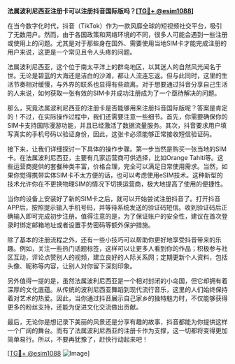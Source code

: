 **法属波利尼西亚注册卡可以注册抖音国际版吗？[[TG💪+ @esim1088](https://t.me/s/esim1088)]**

在当今数字化时代，抖音（TikTok）作为一款风靡全球的短视频社交平台，吸引了无数用户。然而，由于各国政策和网络环境的不同，很多人可能会遇到一些注册或使用上的问题。尤其是对于那些身在国外、需要使用当地SIM卡才能完成注册的用户来说，这更是一个常见且令人头疼的问题。

法属波利尼西亚，这个位于南太平洋上的群岛地区，以其迷人的自然风光闻名于世。无论是碧蓝的大海还是洁白的沙滩，都让人流连忘返。但与此同时，这里的生活节奏相对缓慢，与外界的联系也显得有些疏离。对于想要通过抖音分享自己生活的人来说，如何获取一张有效的SIM卡并成功注册成为了一个亟待解决的问题。

那么，究竟法属波利尼西亚的注册卡是否能够用来注册抖音国际版呢？答案是肯定的！不过，在实际操作过程中，我们还需要注意一些细节。首先，你需要确保你的SIM卡支持国际漫游功能，并且已经激活了数据流量服务。其次，抖音要求用户填写真实的手机号码以验证身份，因此，这张卡必须能够正常接收短信验证码。

接下来，让我们详细探讨一下具体的操作步骤。第一步当然是购买一张当地的SIM卡。在法属波利尼西亚，主要有几家运营商可供选择，比如Orange Tahiti等。这些运营商提供的套餐种类丰富，价格合理，完全可以满足日常使用需求。当然，如果你觉得携带实体SIM卡不太方便的话，也可以考虑使用eSIM技术。这种新型的技术允许你在不更换物理SIM的情况下切换运营商，极大地提高了使用的便捷性。

当你的设备上安装好了新的SIM卡之后，就可以开始尝试注册抖音了。打开抖音APP后，按照提示输入手机号码，并等待系统发送的验证码短信。收到验证码后正确输入即可完成初步注册。值得注意的是，为了保证账户的安全性，建议在首次登录时绑定邮箱地址或者设置手势密码等额外保护措施。

除了基本的注册流程之外，还有一些小技巧可以帮助你更好地享受抖音带来的乐趣。例如，关注一些热门话题标签，这样可以让更多人看到你的作品；积极参与社区互动，评论点赞别人的视频，建立良好的人际关系网；定期更新个人资料，包括头像、昵称等内容，让别人对你留下深刻印象。

另外值得一提的是，虽然法属波利尼西亚是一个相对封闭的小岛国，但它却拥有着深厚的文化底蕴。从传统的波利尼西亚舞蹈到现代流行音乐，这里的人们始终保持着对艺术的热爱。因此，当你通过抖音展示自己家乡的独特魅力时，不仅能够获得更多的粉丝支持，还能为促进文化交流做出贡献。

最后，无论你是想记录下美丽的风景还是分享有趣的故事，抖音都能为你提供这样一个广阔的舞台。而有了法属波利尼西亚的注册卡作为支撑，这一切都将变得更加简单易行。所以，不要再犹豫了，赶快行动起来吧！

[[TG💪+ @esim1088](https://t.me/s/esim1088) ![Image](https://i.postimg.cc/4NQfJmqS/Snipaste-2025-05-13-00-14-12.png)]